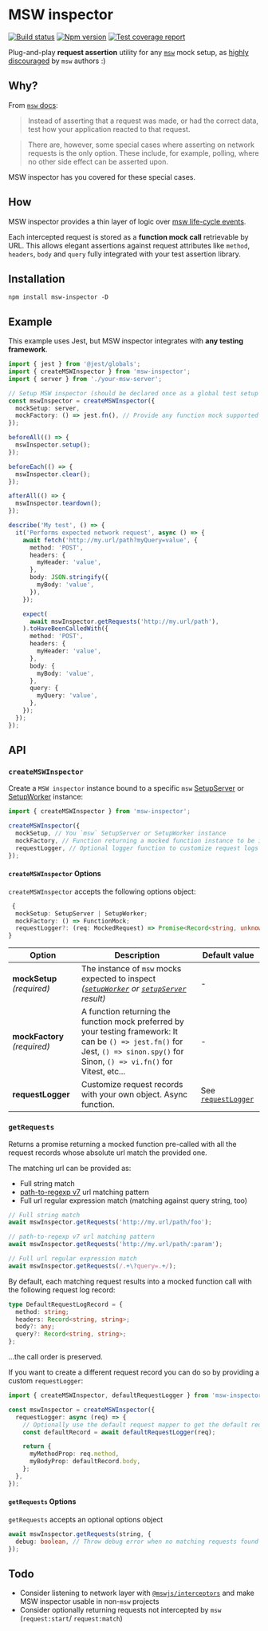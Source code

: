 # MSW inspector

[![Build status][ci-badge]][ci]
[![Npm version][npm-version-badge]][npm]
[![Test coverage report][coveralls-badge]][coveralls]

Plug-and-play **request assertion** utility for any [`msw`][msw] mock setup, as [highly discouraged][msw-docs-request-assertions] by `msw` authors :)

## Why?

From [`msw` docs][msw-docs-request-assertions]:

> Instead of asserting that a request was made, or had the correct data, test how your application reacted to that request.

> There are, however, some special cases where asserting on network requests is the only option. These include, for example, polling, where no other side effect can be asserted upon.

MSW inspector has you covered for these special cases.

## How

MSW inspector provides a thin layer of logic over [msw life-cycle events][msw-docs-life-cycle-events].

Each intercepted request is stored as a **function mock call** retrievable by URL. This allows elegant assertions against request attributes like `method`, `headers`, `body` and `query` fully integrated with your test assertion library.

## Installation

```
npm install msw-inspector -D
```

## Example

This example uses Jest, but MSW inspector integrates with **any testing framework**.

```ts
import { jest } from '@jest/globals';
import { createMSWInspector } from 'msw-inspector';
import { server } from './your-msw-server';

// Setup MSW inspector (should be declared once as a global test setup routine)
const mswInspector = createMSWInspector({
  mockSetup: server,
  mockFactory: () => jest.fn(), // Provide any function mock supported by your testing library
});

beforeAll(() => {
  mswInspector.setup();
});

beforeEach(() => {
  mswInspector.clear();
});

afterAll(() => {
  mswInspector.teardown();
});

describe('My test', () => {
  it('Performs expected network request', async () => {
    await fetch('http://my.url/path?myQuery=value', {
      method: 'POST',
      headers: {
        myHeader: 'value',
      },
      body: JSON.stringify({
        myBody: 'value',
      }),
    });

    expect(
      await mswInspector.getRequests('http://my.url/path'),
    ).toHaveBeenCalledWith({
      method: 'POST',
      headers: {
        myHeader: 'value',
      },
      body: {
        myBody: 'value',
      },
      query: {
        myQuery: 'value',
      },
    });
  });
});
```

## API

### `createMSWInspector`

Create a `MSW inspector` instance bound to a specific `msw` [SetupServer][msw-docs-setup-server] or [SetupWorker][msw-docs-setup-worker] instance:

```ts
import { createMSWInspector } from 'msw-inspector';

createMSWInspector({
  mockSetup, // You `msw` SetupServer or SetupWorker instance
  mockFactory, // Function returning a mocked function instance to be inspected in your tests
  requestLogger, // Optional logger function to customize request logs
});
```

#### `createMSWInspector` Options

`createMSWInspector` accepts the following options object:

```ts
 {
  mockSetup: SetupServer | SetupWorker;
  mockFactory: () => FunctionMock;
  requestLogger?: (req: MockedRequest) => Promise<Record<string, unknown>>;
}
```

| Option                       | Description                                                                                                                                                                         | Default value                           |
| ---------------------------- | ----------------------------------------------------------------------------------------------------------------------------------------------------------------------------------- | --------------------------------------- |
| **mockSetup** _(required)_   | The instance of `msw` mocks expected to inspect _([`setupWorker`][msw-docs-setup-worker] or [`setupServer`][msw-docs-setup-server] result)_                                         | -                                       |
| **mockFactory** _(required)_ | A function returning the function mock preferred by your testing framework: It can be `() => jest.fn()` for Jest, `() => sinon.spy()` for Sinon, `() => vi.fn()` for Vitest, etc... | -                                       |
| **requestLogger**            | Customize request records with your own object. Async function.                                                                                                                     | See [`requestLogger`](src/index.ts#L19) |

### `getRequests`

Returns a promise returning a mocked function pre-called with all the request records whose absolute url match the provided one.

The matching url can be provided as:

- Full string match
- [path-to-regexp v7](https://github.com/pillarjs/path-to-regexp/tree/v7.2.0) url matching pattern
- Full url regular expression match (matching against query string, too)

```ts
// Full string match
await mswInspector.getRequests('http://my.url/path/foo');

// path-to-regexp v7 url matching pattern
await mswInspector.getRequests('http://my.url/path/:param');

// Full url regular expression match
await mswInspector.getRequests(/.+\?query=.+/);
```

By default, each matching request results into a mocked function call with the following request log record:

```ts
type DefaultRequestLogRecord = {
  method: string;
  headers: Record<string, string>;
  body?: any;
  query?: Record<string, string>;
};
```

...the call order is preserved.

If you want to create a different request record you can do so by providing a custom `requestLogger`:

```ts
import { createMSWInspector, defaultRequestLogger } from 'msw-inspector';

const mswInspector = createMSWInspector({
  requestLogger: async (req) => {
    // Optionally use the default request mapper to get the default request log
    const defaultRecord = await defaultRequestLogger(req);

    return {
      myMethodProp: req.method,
      myBodyProp: defaultRecord.body,
    };
  },
});
```

#### `getRequests` Options

`getRequests` accepts an optional options object

```ts
await mswInspector.getRequests(string, {
  debug: boolean, // Throw debug error when no matching requests found (default: true)
});
```

## Todo

- Consider listening to network layer with [`@mswjs/interceptors`](https://github.com/mswjs/interceptors) and make MSW inspector usable in non-`msw` projects
- Consider optionally returning requests not intercepted by `msw` (`request:start`/ `request:match`)

[ci-badge]: https://github.com/toomuchdesign/msw-inspector/actions/workflows/ci.yml/badge.svg
[ci]: https://github.com/toomuchdesign/msw-inspector/actions/workflows/ci.yml
[coveralls-badge]: https://coveralls.io/repos/github/toomuchdesign/msw-inspector/badge.svg?branch=master
[coveralls]: https://coveralls.io/github/toomuchdesign/msw-inspector?branch=master
[npm]: https://www.npmjs.com/package/msw-inspector
[npm-version-badge]: https://img.shields.io/npm/v/msw-inspector.svg
[msw]: https://mswjs.io
[msw-docs-life-cycle-events]: https://mswjs.io/docs/extensions/life-cycle-events
[msw-docs-request-assertions]: https://mswjs.io/docs/recipes/request-assertions
[msw-docs-setup-server]: https://mswjs.io/docs/api/setup-server
[msw-docs-setup-worker]: https://mswjs.io/docs/api/setup-worker
